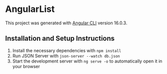 # AngularList

This project was generated with [Angular CLI](https://github.com/angular/angular-cli) version 16.0.3.

## Installation and Setup Instructions
1. Install the necessary dependencies with `npm install`
2. Run JSON Server with `json-server --watch db.json`
3. Start the development server with `ng serve -o` to automatically open it in your browser

